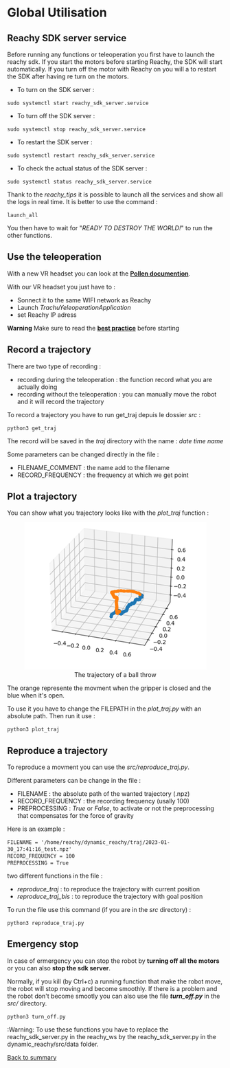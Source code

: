 # Global Utilisation

## Reachy SDK server service

Before running any functions or teleoperation you first have to launch the reachy sdk.
If you start the motors before starting Reachy, the SDK will start automatically. If you turn off the motor with Reachy on you will a to restart the SDK after having re turn on the motors.

- To turn on the SDK server :
```
sudo systemctl start reachy_sdk_server.service
```

- To turn off the SDK server :
```
sudo systemctl stop reachy_sdk_server.service
```
- To restart the SDK server :
```
sudo systemctl restart reachy_sdk_server.service
```

- To check the actual status of the SDK server :

```
sudo systemctl status reachy_sdk_server.service
```


Thank to the *reachy_tips* it is possible to launch all the services and show all the logs in real time. It is better to use the command :
```
launch_all
```

You then have to wait for "*READY TO DESTROY THE WORLD!*" to run the other functions.


## Use the teleoperation 

With a new VR headset you can look at the __[Pollen documention](https://docs.pollen-robotics.com/vr/introduction/introduction/)__.

With our VR headset you just have to :
- Sonnect it to the same WIFI network as Reachy
- Launch *TrachuYeleoperationApplication*
- set Reachy IP adress
<div class="warning">



**Warning**
Make sure to read the __[best practice](https://docs.pollen-robotics.com/vr/use-teleop/best-practice/)__ before starting





## Record a trajectory
There are two type of recording :
- recording during the teleoperation : the function record what you are actually doing
- recording without the teleoperation : you can manually move the robot and it will record the trajectory

To record a trajectory you have to run get_traj depuis le dossier *src* :
```
python3 get_traj
```

The record will be saved in the *traj* directory with the name :
*date time name*

Some parameters can be changed directly in the file :
- FILENAME_COMMENT : the name add to the filename
- RECORD_FREQUENCY : the frequency at which we get point

## Plot a trajectory
You can show what you trajectory looks like with the *plot_traj* function :

<div align="center"><figure>
  <img src="../images/plot_traj.png"> 
  <figcaption>The trajectory of a ball throw</figcaption>
</figure></div>

The orange represente the movment when the gripper is closed and the blue when it's open.

To use it you have to change the FILEPATH in the *plot_traj.py* with an absolute path.
Then run it use :
```
python3 plot_traj
```

## Reproduce a trajectory

To reproduce a movment you can use the *src/reproduce_traj.py*.

Different parameters can be change in the file :
- FILENAME : the absolute path of the wanted trajectory (.npz)
- RECORD_FREQUENCY : the recording frequency (usally 100)
- PREPROCESSING : *True* or *False*, to activate or not the preprocessing that compensates for the force of gravity 

Here is an example : 

```
FILENAME = '/home/reachy/dynamic_reachy/traj/2023-01-30_17:41:16_test.npz'
RECORD_FREQUENCY = 100
PREPROCESSING = True
```

two different functions in the file :
- *reproduce_traj* : to reproduce the trajectory with current position
- *reproduce_traj_bis* : to reproduce the trajectory with goal position


To run the file use this command (if you are in the *src* directory) :
```
python3 reproduce_traj.py
```

## Emergency stop

In case of ermergency you can stop the robot by __turning off all the motors__ or you can also __stop the sdk server__.

Normally, if you kill (by Ctrl+c) a running function that make the robot move, the robot will stop moving and become smoothly.
If there is a problem and the robot don't become smootly you can also use the file __*turn_off.py*__ in the *src/* directory.

```
python3 turn_off.py
```


:Warning: To use these functions you have to replace the reachy_sdk_server.py in the reachy_ws by the reachy_sdk_server.py in the dynamic_reachy/src/data folder.


[Back to summary](README.md)

